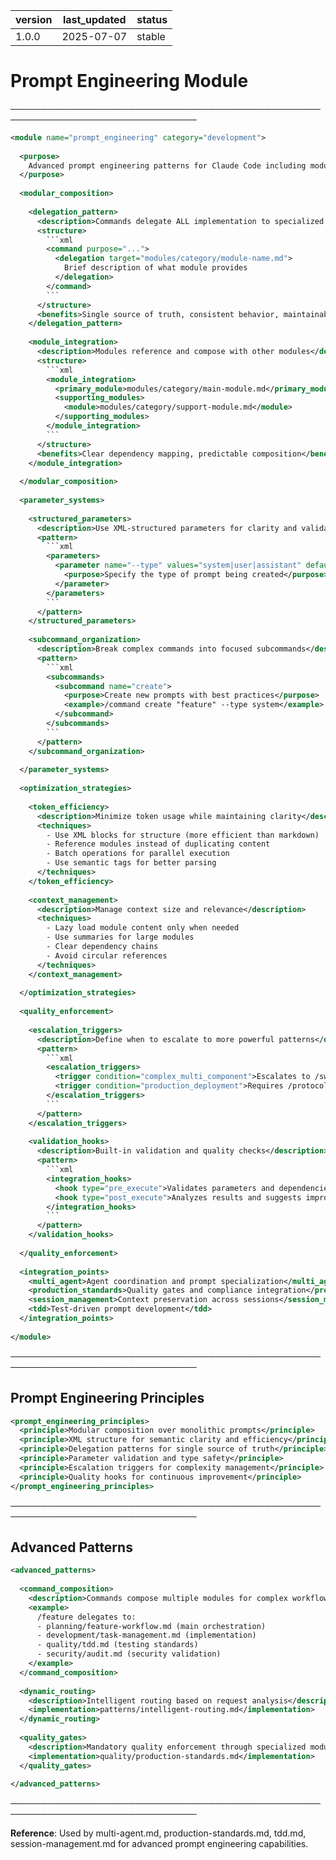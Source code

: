 | version | last_updated | status |
|---------|--------------|--------|
| 1.0.0   | 2025-07-07   | stable |

# Prompt Engineering Module

────────────────────────────────────────────────────────────────────────────────

```xml
<module name="prompt_engineering" category="development">
  
  <purpose>
    Advanced prompt engineering patterns for Claude Code including modular composition, parameter systems, and optimization strategies.
  </purpose>
  
  <modular_composition>
    
    <delegation_pattern>
      <description>Commands delegate ALL implementation to specialized modules</description>
      <structure>
        ```xml
        <command purpose="...">
          <delegation target="modules/category/module-name.md">
            Brief description of what module provides
          </delegation>
        </command>
        ```
      </structure>
      <benefits>Single source of truth, consistent behavior, maintainable</benefits>
    </delegation_pattern>
    
    <module_integration>
      <description>Modules reference and compose with other modules</description>
      <structure>
        ```xml
        <module_integration>
          <primary_module>modules/category/main-module.md</primary_module>
          <supporting_modules>
            <module>modules/category/support-module.md</module>
          </supporting_modules>
        </module_integration>
        ```
      </structure>
      <benefits>Clear dependency mapping, predictable composition</benefits>
    </module_integration>
    
  </modular_composition>
  
  <parameter_systems>
    
    <structured_parameters>
      <description>Use XML-structured parameters for clarity and validation</description>
      <pattern>
        ```xml
        <parameters>
          <parameter name="--type" values="system|user|assistant" default="system">
            <purpose>Specify the type of prompt being created</purpose>
          </parameter>
        </parameters>
        ```
      </pattern>
    </structured_parameters>
    
    <subcommand_organization>
      <description>Break complex commands into focused subcommands</description>
      <pattern>
        ```xml
        <subcommands>
          <subcommand name="create">
            <purpose>Create new prompts with best practices</purpose>
            <example>/command create "feature" --type system</example>
          </subcommand>
        </subcommands>
        ```
      </pattern>
    </subcommand_organization>
    
  </parameter_systems>
  
  <optimization_strategies>
    
    <token_efficiency>
      <description>Minimize token usage while maintaining clarity</description>
      <techniques>
        - Use XML blocks for structure (more efficient than markdown)
        - Reference modules instead of duplicating content
        - Batch operations for parallel execution
        - Use semantic tags for better parsing
      </techniques>
    </token_efficiency>
    
    <context_management>
      <description>Manage context size and relevance</description>
      <techniques>
        - Lazy load module content only when needed
        - Use summaries for large modules
        - Clear dependency chains
        - Avoid circular references
      </techniques>
    </context_management>
    
  </optimization_strategies>
  
  <quality_enforcement>
    
    <escalation_triggers>
      <description>Define when to escalate to more powerful patterns</description>
      <pattern>
        ```xml
        <escalation_triggers>
          <trigger condition="complex_multi_component">Escalates to /swarm</trigger>
          <trigger condition="production_deployment">Requires /protocol validation</trigger>
        </escalation_triggers>
        ```
      </pattern>
    </escalation_triggers>
    
    <validation_hooks>
      <description>Built-in validation and quality checks</description>
      <pattern>
        ```xml
        <integration_hooks>
          <hook type="pre_execute">Validates parameters and dependencies</hook>
          <hook type="post_execute">Analyzes results and suggests improvements</hook>
        </integration_hooks>
        ```
      </pattern>
    </validation_hooks>
    
  </quality_enforcement>
  
  <integration_points>
    <multi_agent>Agent coordination and prompt specialization</multi_agent>
    <production_standards>Quality gates and compliance integration</production_standards>
    <session_management>Context preservation across sessions</session_management>
    <tdd>Test-driven prompt development</tdd>
  </integration_points>
  
</module>
```

────────────────────────────────────────────────────────────────────────────────

## Prompt Engineering Principles

```xml
<prompt_engineering_principles>
  <principle>Modular composition over monolithic prompts</principle>
  <principle>XML structure for semantic clarity and efficiency</principle>
  <principle>Delegation patterns for single source of truth</principle>
  <principle>Parameter validation and type safety</principle>
  <principle>Escalation triggers for complexity management</principle>
  <principle>Quality hooks for continuous improvement</principle>
</prompt_engineering_principles>
```

────────────────────────────────────────────────────────────────────────────────

## Advanced Patterns

```xml
<advanced_patterns>
  
  <command_composition>
    <description>Commands compose multiple modules for complex workflows</description>
    <example>
      /feature delegates to:
      - planning/feature-workflow.md (main orchestration)
      - development/task-management.md (implementation)
      - quality/tdd.md (testing standards)
      - security/audit.md (security validation)
    </example>
  </command_composition>
  
  <dynamic_routing>
    <description>Intelligent routing based on request analysis</description>
    <implementation>patterns/intelligent-routing.md</implementation>
  </dynamic_routing>
  
  <quality_gates>
    <description>Mandatory quality enforcement through specialized modules</description>
    <implementation>quality/production-standards.md</implementation>
  </quality_gates>
  
</advanced_patterns>
```

────────────────────────────────────────────────────────────────────────────────

**Reference**: Used by multi-agent.md, production-standards.md, tdd.md, session-management.md for advanced prompt engineering capabilities.